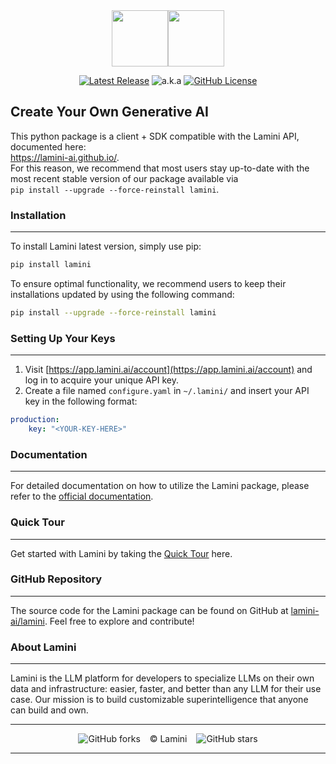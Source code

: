 <div align="center">
<img src="https://avatars.githubusercontent.com/u/130713213?s=200&v=4" width="90"><img src="https://huggingface.co/lamini/instruct-peft-tuned-12b/resolve/main/Lamini_logo.png?max-height=90" height="90">
</div>
<div align="center">

[![Latest Release](https://img.shields.io/badge/Latest%20Version-2.1.3-blue?logo=github)](https://github.com/lamini-ai/lamini/commits/main)
![a.k.a](https://img.shields.io/badge/a.k.a%20-%2346-blue)
[![GitHub License](https://img.shields.io/github/license/lamini-ai/lamini)](https://github.com/lamini-ai/lamini/blob/main/LICENSE)</div>

## Create Your Own Generative AI

This python package is a client + SDK compatible with the Lamini API, 
documented here:</br> https://lamini-ai.github.io/. </br>
For this reason, we recommend that most users stay up-to-date with the most recent stable version of our package available via </br>`pip install --upgrade --force-reinstall lamini`.

### Installation
---
To install Lamini latest version, simply use pip:

```bash
pip install lamini
```

To ensure optimal functionality, we recommend users to keep their installations updated by using the following command:

```bash
pip install --upgrade --force-reinstall lamini
```

### Setting Up Your Keys
---
1. Visit [https://app.lamini.ai/account](https://app.lamini.ai/account) and log in to acquire your unique API key.
2. Create a file named `configure.yaml` in `~/.lamini/` and insert your API key in the following format:

```yaml
production:
    key: "<YOUR-KEY-HERE>"
```

### Documentation
---
For detailed documentation on how to utilize the Lamini package, please refer to the [official documentation](https://lamini-ai.github.io/).

### Quick Tour
---
Get started with Lamini by taking the [Quick Tour](https://lamini-ai.github.io/inference/quick_tour/) here.

### GitHub Repository
---
The source code for the Lamini package can be found on GitHub at [lamini-ai/lamini](https://github.com/lamini-ai/lamini). Feel free to explore and contribute!

### About Lamini
---
Lamini is the LLM platform for developers to specialize LLMs on their own data and infrastructure: easier, faster, and better than any LLM for their use case. Our mission is to build customizable superintelligence that anyone can build and own.

---

</div>
<div align="center">

![GitHub forks](https://img.shields.io/github/forks/lamini-ai/lamini) &ensp; © Lamini &ensp; ![GitHub stars](https://img.shields.io/github/stars/lamini-ai/lamini) 

</div>

--------